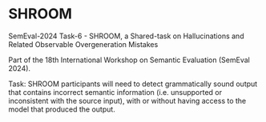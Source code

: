 # SHROOM
SemEval-2024 Task-6 - SHROOM, a Shared-task on Hallucinations and Related Observable Overgeneration Mistakes

Part of the 18th International Workshop on Semantic Evaluation (SemEval 2024).

Task: SHROOM participants will need to detect grammatically sound output that contains incorrect semantic information (i.e. unsupported or inconsistent with the source input), with or without having access to the model that produced the output.
